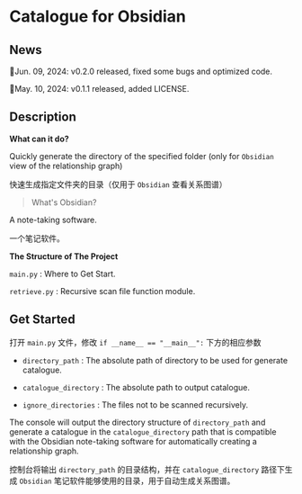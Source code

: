 # Catalogue for Obsidian

## News

🚀Jun. 09, 2024: v0.2.0 released, fixed some bugs and optimized code.

🚀May. 10, 2024: v0.1.1 released, added LICENSE.



## Description

**What can it do?**

Quickly generate the directory of the specified folder (only for `Obsidian` view of the relationship graph)

快速生成指定文件夹的目录（仅用于 `Obsidian` 查看关系图谱）



> What's Obsidian?

A note-taking software.

一个笔记软件。



**The Structure of The Project**

`main.py` : Where to Get Start.

`retrieve.py` : Recursive scan file function module.



## Get Started

打开 `main.py` 文件，修改 `if __name__ == "__main__":` 下方的相应参数

- `directory_path` : The absolute path of directory to be used for generate catalogue.

- `catalogue_directory` : The absolute path to output catalogue.

- `ignore_directories` : The files not to be scanned recursively.

The console will output the directory structure of `directory_path` and generate a catalogue in the `catalogue_directory` path that is compatible with the Obsidian note-taking software for automatically creating a relationship graph.

控制台将输出 `directory_path` 的目录结构，并在 `catalogue_directory` 路径下生成 `Obsidian` 笔记软件能够使用的目录，用于自动生成关系图谱。

